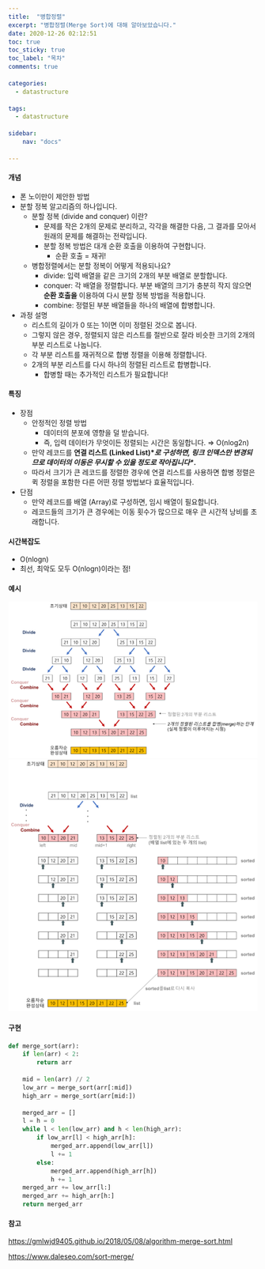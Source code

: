 ```yaml
---
title:  "병합정렬"
excerpt: "병합정렬(Merge Sort)에 대해 알아보았습니다."
date: 2020-12-26 02:12:51 
toc: true
toc_sticky: true
toc_label: "목차"
comments: true

categories:
  - datastructure

tags:
  - datastructure

sidebar:
    nav: "docs"

---
```




#### 개념

- 폰 노이만이 제안한 방법
- 분할 정복 알고리즘의 하나입니다.
  - 분할 정복 (divide and conquer) 이란?
    - 문제를 작은 2개의 문제로 분리하고, 각각을 해결한 다음, 그 결과를 모아서 원래의 문제를 해결하는 전략입니다.
    - 분할 정복 방법은 대개 순환 호출을 이용하여 구현합니다.
      - 순환 호출 = 재귀!
  - 병합정렬에서는 분할 정복이 어떻게 적용되나요?
    - divide: 입력 배열을 같은 크기의 2개의 부분 배열로 분할합니다.
    - conquer: 각 배열을 정렬합니다. 부분 배열의 크기가 충분히 작지 않으면 **순환 호출을** 이용하여 다시 분할 정복 방법을 적용합니다.
    - combine: 정렬된 부분 배열들을 하나의 배열에 합병합니다.
- 과정 설명
  - 리스트의 길이가 0 또는 1이면 이미 정렬된 것으로 봅니다.
  - 그렇지 않은 경우, 정렬되지 않은 리스트를 절반으로 잘라 비슷한 크기의 2개의 부분 리스트로 나눕니다.
  - 각 부분 리스트를 재귀적으로 합병 정렬을 이용해 정렬합니다.
  - 2개의 부분 리스트를 다시 하나의 정렬된 리스트로 합병합니다.
    - 합병할 때는 추가적인 리스트가 필요합니다!



#### 특징

- 장점
  - 안정적인 정렬 방법
    - 데이터의 분포에 영향을 덜 받습니다.
    - 즉, 입력 데이터가 무엇이든 정렬되는 시간은 동일합니다. ⇒ O(nlog2n)
  - 만약 레코드를 **연결 리스트 (Linked List)\**로 구성하면, 링크 인덱스만 변경되므로 데이터의 이동은 무시할 수 있을 정도로 작아집니다\**.**
  - 따라서 크기가 큰 레코드를 정렬한 경우에 연결 리스트를 사용하면 합병 정렬은 퀵 정렬을 포함한 다른 어떤 정렬 방법보다 효율적입니다.
- 단점
  - 만약 레코드를 배열 (Array)로 구성하면, 임시 배열이 필요합니다.
  - 레코드들의 크기가 큰 경우에는 이동 횟수가 많으므로 매우 큰 시간적 낭비를 초래합니다.



#### 시간복잡도

- O(nlogn)
- 최선, 최악도 모두 O(nlogn)이라는 점!



#### 예시

<img src="images/2020-12-25-mergesort/merge-sort-concepts.png" alt="img" style="zoom:50%;" />

<img src="images/2020-12-25-mergesort/merge-sort.png" alt="img" style="zoom:50%;" />

#### 구현

```python
def merge_sort(arr):
    if len(arr) < 2:
        return arr

    mid = len(arr) // 2
    low_arr = merge_sort(arr[:mid])
    high_arr = merge_sort(arr[mid:])

    merged_arr = []
    l = h = 0
    while l < len(low_arr) and h < len(high_arr):
        if low_arr[l] < high_arr[h]:
            merged_arr.append(low_arr[l])
            l += 1
        else:
            merged_arr.append(high_arr[h])
            h += 1
    merged_arr += low_arr[l:]
    merged_arr += high_arr[h:]
    return merged_arr
```



#### 참고

https://gmlwjd9405.github.io/2018/05/08/algorithm-merge-sort.html

https://www.daleseo.com/sort-merge/